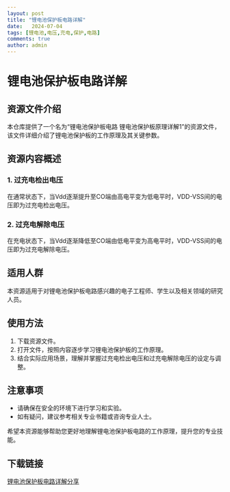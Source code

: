 ```yaml
---
layout: post
title: "锂电池保护板电路详解"
date:   2024-07-04
tags: [锂电池,电压,充电,保护,电路]
comments: true
author: admin
---
```

# 锂电池保护板电路详解

## 资源文件介绍

本仓库提供了一个名为“锂电池保护板电路 锂电池保护板原理详解1”的资源文件，该文件详细介绍了锂电池保护板的工作原理及其关键参数。

## 资源内容概述

### 1. 过充电检出电压
在通常状态下，当Vdd逐渐提升至CO端由高电平变为低电平时，VDD-VSS间的电压即为过充电检出电压。

### 2. 过充电解除电压
在充电状态下，当Vdd逐渐降低至CO端由低电平变为高电平时，VDD-VSS间的电压即为过充电解除电压。

## 适用人群
本资源适用于对锂电池保护板电路感兴趣的电子工程师、学生以及相关领域的研究人员。

## 使用方法
1. 下载资源文件。
2. 打开文件，按照内容逐步学习锂电池保护板的工作原理。
3. 结合实际应用场景，理解并掌握过充电检出电压和过充电解除电压的设定与调整。

## 注意事项
- 请确保在安全的环境下进行学习和实验。
- 如有疑问，建议参考相关专业书籍或咨询专业人士。

希望本资源能够帮助您更好地理解锂电池保护板电路的工作原理，提升您的专业技能。

## 下载链接

[锂电池保护板电路详解分享](https://pan.quark.cn/s/cad61238f51f)